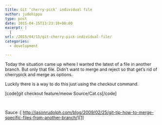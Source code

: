 ```yaml
---
title: Git ‘cherry-pick’ individual file
author: judohippo
type: post
date: 2015-04-15T13:23:10+00:00
excerpt: |
  |
url: /2015/04/15/git-cherry-pick-individual-file/
categories:
  - development

---
```

Today the situation came up where I wanted the latest of a file in another branch. But only that file. Didn&#8217;t want to merge and reject so that get&#8217;s rid of cherrypick and merge as options.

Luckily there is a way to do this just using the checkout command.

[code]git checkout feature/meow Source/Cat.cs[/code]

&nbsp;

Sauce :[ http://jasonrudolph.com/blog/2009/02/25/git-tip-how-to-merge-specific-files-from-another-branch/][1]

 [1]: http://jasonrudolph.com/blog/2009/02/25/git-tip-how-to-merge-specific-files-from-another-branch/